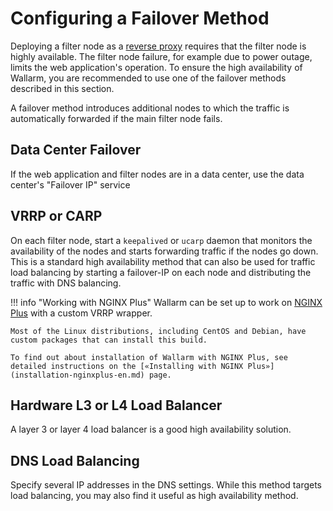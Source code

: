 # Configuring a Failover Method

Deploying a filter node as a [reverse proxy](../glossary-en.md#reverse-proxy) requires that the filter node is highly available. The filter node failure, for example due to power outage, limits the web application's operation. To ensure the high availability of Wallarm, you are recommended to use one of the failover methods described in this section.

A failover method introduces additional nodes to which the traffic is automatically forwarded if the main filter node fails.

## Data Center Failover

If the web application and filter nodes are in a data center, use the data center's "Failover IP" service

## VRRP or CARP 

On each filter node, start a `keepalived` or `ucarp` daemon that monitors the availability of the nodes and starts forwarding traffic if the nodes go down. This is a standard high availability method that can also be used for traffic load balancing by starting a failover-IP on each node and distributing the traffic with DNS balancing.

!!! info "Working with NGINX Plus"
    Wallarm can be set up to work on [NGINX Plus](https://www.nginx.com/products/nginx/) with a custom VRRP wrapper.

    Most of the Linux distributions, including CentOS and Debian, have custom packages that can install this build.
    
    To find out about installation of Wallarm with NGINX Plus, see detailed instructions on the [«Installing with NGINX Plus»](installation-nginxplus-en.md) page.

## Hardware L3 or L4 Load Balancer

A layer 3 or layer 4 load balancer is a good high availability solution.

## DNS Load Balancing

Specify several IP addresses in the DNS settings. While this method targets load balancing, you may also find it useful as high availability method.
